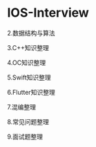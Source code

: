 # IOS-Interview

[1.IOS知识整理]: https://github.com/Dulpyanghaobo/IOS-Interview/tree/main/IOS%E5%9F%BA%E7%A1%80%E9%9D%A2%E8%AF%95

2.数据结构与算法

3.C++知识整理

4.OC知识整理

5.Swift知识整理

6.Flutter知识整理

7.混编整理

8.常见问题整理

9.面试题整理